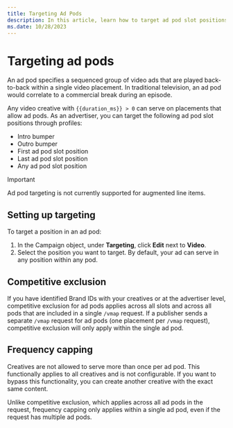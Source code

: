 ```yaml
---
title: Targeting Ad Pods
description: In this article, learn how to target ad pod slot positions through profiles.
ms.date: 10/28/2023
---
```


# Targeting ad pods

An ad pod specifies a sequenced group of video ads that are played back-to-back within a single video placement. In traditional television, an ad pod would correlate to a commercial break during an episode.

Any video creative with `{{duration_ms}} > 0` can serve on placements that allow ad pods. As an advertiser, you can target the following ad pod slot positions through profiles:

- Intro bumper
- Outro bumper
- First ad pod slot position
- Last ad pod slot position
- Any ad pod slot position

> [!IMPORTANT]
> Ad pod targeting is not currently supported for augmented line items.

## Setting up targeting

To target a position in an ad pod:

1. In the Campaign object, under **Targeting**, click **Edit** next to **Video**.
1. Select the position you want to target. By default, your ad can serve in any position within any pod.

## Competitive exclusion

If you have identified Brand IDs with your creatives or at the advertiser level, competitive exclusion for ad pods applies across all slots and across all pods that are included in a single `/vmap` request. If a publisher sends a separate `/vmap` request for ad pods (one placement per `/vmap` request), competitive exclusion will only apply within the single ad pod.

## Frequency capping

Creatives are not allowed to serve more than once per ad pod. This functionally applies to all creatives and is not configurable. If you want to bypass this functionality, you can create another creative with the exact same content.

Unlike competitive exclusion, which applies across all ad pods in the request, frequency capping only applies within a single ad pod, even if the request has multiple ad pods.

